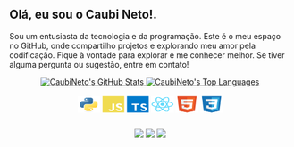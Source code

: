 
<h2> Olá, eu sou o Caubi Neto!.</h2>

 Sou um entusiasta da tecnologia e da programação. Este é o meu espaço no GitHub, onde compartilho projetos e explorando meu amor pela codificação. Fique à vontade para explorar e me conhecer melhor. Se tiver alguma pergunta ou sugestão, entre em contato!
                        
<div align="center">
  <a href="https://github.com/CaubiNeto">
    <img height="180em" src="https://github-readme-stats.vercel.app/api?username=CaubiNeto&show_icons=true&theme=dracula&include_all_commits=true&count_private=true" alt="CaubiNeto's GitHub Stats"/>
    <img height="180em" src="https://github-readme-stats.vercel.app/api/top-langs/?username=CaubiNeto&layout=compact&theme=dracula" alt="CaubiNeto's Top Languages"/>
  </a>
</div>


 <div align="center">
<div style="display: inline_block"><br>
  <img align="center" alt="Caubi-Python" height="30" width="40" src="https://raw.githubusercontent.com/devicons/devicon/master/icons/python/python-original.svg">
  <img align="center" alt="Caubi-Js" height="30" width="40" src="https://raw.githubusercontent.com/devicons/devicon/master/icons/javascript/javascript-plain.svg">
  <img align="center" alt="Caubi-CSS" height="30" width="40" src="https://raw.githubusercontent.com/devicons/devicon/master/icons/typescript/typescript-original.svg">
<!--   <img align="center" alt="Caubi-CSS" height="30" width="40" src="https://raw.githubusercontent.com/devicons/devicon/master/icons/java/java-original.svg">  -->
  <img align="center" alt="Caubi-React" height="30" width="40" src="https://raw.githubusercontent.com/devicons/devicon/master/icons/react/react-original.svg">
  <img align="center" alt="Caubi-HTML" height="30" width="40" src="https://raw.githubusercontent.com/devicons/devicon/master/icons/html5/html5-original.svg">
  <img align="center" alt="Caubi-CSS" height="30" width="40" src="https://raw.githubusercontent.com/devicons/devicon/master/icons/css3/css3-original.svg"> 
<!--   <img align="center" alt="Rafa-CSS" height="30" width="40" src="https://raw.githubusercontent.com/devicons/devicon/master/icons/c/c-original.svg">  -->
    
</div>

  ##
 
<div> 
  <a href="https://instagram.com/caubineto_" target="_blank"><img src="https://img.shields.io/badge/-Instagram-%23E4405F?style=for-the-badge&logo=instagram&logoColor=white" target="_blank"></a>
  <a href = "mailto:caubineto@outlook.com"><img src="https://img.shields.io/badge/Microsoft_Outlook-0078D4?style=for-the-badge&logo=microsoft-outlook&logoColor=white" target="_blank"></a>
  <a href="https://www.linkedin.com/in/caubineto" target="_blank"><img src="https://img.shields.io/badge/-LinkedIn-%230077B5?style=for-the-badge&logo=linkedin&logoColor=white" target="_blank"></a> 
  
</div>
